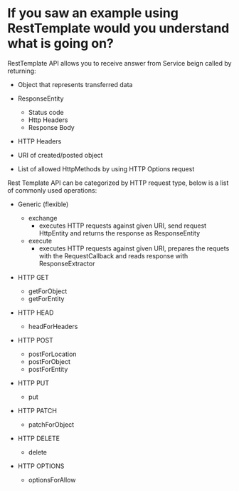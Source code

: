 # If you saw an example using RestTemplate would you understand what is going on?
RestTemplate API allows you to receive answer from Service beign called by returning:
- Object that represents transferred data
- ResponseEntity
    - Status code
    - Http Headers
    - Response Body
    
- HTTP Headers
- URI of created/posted object
- List of allowed HttpMethods by using HTTP Options request

Rest Template API can be categorized by HTTP request type, below is a list of commonly used operations:
- Generic (flexible)
  - exchange
    - executes HTTP requests against given URI, send request HttpEntity and returns the response as ResponseEntity
  - execute
    - executes HTTP requests against given URI, prepares the requets with the RequestCallback and reads response with ResponseExtractor
  
- HTTP GET
  - getForObject
  - getForEntity
  
- HTTP HEAD
  - headForHeaders
  
- HTTP POST
  - postForLocation
  - postForObject
  - postForEntity
  
- HTTP PUT
  - put
  
- HTTP PATCH
  - patchForObject
  
- HTTP DELETE
  - delete
  
- HTTP OPTIONS 
  - optionsForAllow 